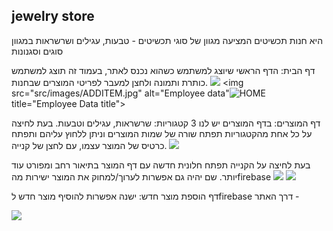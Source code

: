 ## jewelry store
היא חנות תכשיטים המציעה מגוון של סוגי תכשיטים - טבעות, עגילים ושרשראות במגוון סוגים וסגנונות

דף הבית:
הדף הראשי שיוצג למשתמש כשהוא נכנס לאתר, בעמוד זה תוצג למשתמש כותרת ותמונה ולחצן למעבר לפריטי המוצרים שבחנות.
![](src/images/HOME.png)
<img src="src/images/ADDITEM.jpg" alt="Employee data"![HOME](https://user-images.githubusercontent.com/117014260/219481277-30cef24f-bb1e-47c8-bc1e-b1e2cee6a2f1.png)
 title="Employee Data title">


דף המוצרים:
בדף המוצרים יש לנו 3 קטגוריות: שרשראות, עגילים וטבעות. בעת לחיצה על כל אחת מהקטגוריות תפתח שורה של שמות המוצרים וניתן ללחוץ עליהם ותפתח כרטיס של המוצר עצמו, עם לחצן של קנייה. 
![](src/ITEM.png)

בעת לחיצה על הקנייה תפתח חלונית חדשה עם דף המוצר בתיאור רחב ומפורט עוד יותר.
שם יהיה גם אפשרות לערוך/למחוק את המוצר ישירות מהfirebase 
![](src/RING.png)
![](src/ONEITEM.png)

דף הוספת מוצר חדש:
ישנה אפשרות להוסיף מוצר חדש לfirebase דרך האתר -

![](src/ADDITEM.png)
